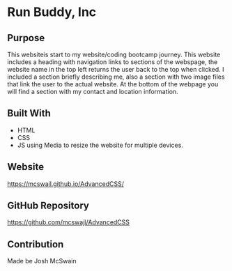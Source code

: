 # Run Buddy, Inc

## Purpose
This websiteis start to my website/coding bootcamp journey. This website includes a heading with navigation links to sections of the webspage, the website name in the top left returns the user back to the top when clicked.
I included a section briefly describing me, also a section with two image files that link the user to the actual website.
At the bottom of the webpage you will find a section with my contact and location information. 

## Built With
* HTML
* CSS
* JS using Media to resize the website for multiple devices.

## Website
https://mcswajl.github.io/AdvancedCSS/

## GitHub Repository
https://github.com/mcswajl/AdvancedCSS

## Contribution
Made be Josh McSwain 